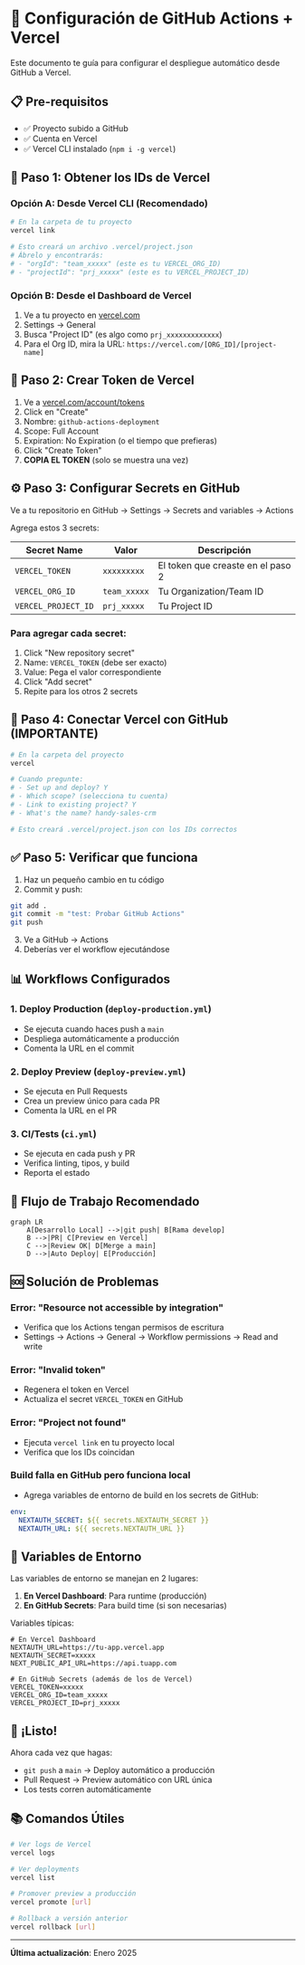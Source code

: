 # 🚀 Configuración de GitHub Actions + Vercel

Este documento te guía para configurar el despliegue automático desde GitHub a Vercel.

## 📋 Pre-requisitos

- ✅ Proyecto subido a GitHub
- ✅ Cuenta en Vercel
- ✅ Vercel CLI instalado (`npm i -g vercel`)

## 🔑 Paso 1: Obtener los IDs de Vercel

### Opción A: Desde Vercel CLI (Recomendado)

```bash
# En la carpeta de tu proyecto
vercel link

# Esto creará un archivo .vercel/project.json
# Ábrelo y encontrarás:
# - "orgId": "team_xxxxx" (este es tu VERCEL_ORG_ID)
# - "projectId": "prj_xxxxx" (este es tu VERCEL_PROJECT_ID)
```

### Opción B: Desde el Dashboard de Vercel

1. Ve a tu proyecto en [vercel.com](https://vercel.com)
2. Settings → General
3. Busca "Project ID" (es algo como `prj_xxxxxxxxxxxxx`)
4. Para el Org ID, mira la URL: `https://vercel.com/[ORG_ID]/[project-name]`

## 🔐 Paso 2: Crear Token de Vercel

1. Ve a [vercel.com/account/tokens](https://vercel.com/account/tokens)
2. Click en "Create"
3. Nombre: `github-actions-deployment`
4. Scope: Full Account
5. Expiration: No Expiration (o el tiempo que prefieras)
6. Click "Create Token"
7. **COPIA EL TOKEN** (solo se muestra una vez)

## ⚙️ Paso 3: Configurar Secrets en GitHub

Ve a tu repositorio en GitHub → Settings → Secrets and variables → Actions

Agrega estos 3 secrets:

| Secret Name | Valor | Descripción |
|------------|-------|-------------|
| `VERCEL_TOKEN` | `xxxxxxxxx` | El token que creaste en el paso 2 |
| `VERCEL_ORG_ID` | `team_xxxxx` | Tu Organization/Team ID |
| `VERCEL_PROJECT_ID` | `prj_xxxxx` | Tu Project ID |

### Para agregar cada secret:

1. Click "New repository secret"
2. Name: `VERCEL_TOKEN` (debe ser exacto)
3. Value: Pega el valor correspondiente
4. Click "Add secret"
5. Repite para los otros 2 secrets

## 🔄 Paso 4: Conectar Vercel con GitHub (IMPORTANTE)

```bash
# En la carpeta del proyecto
vercel

# Cuando pregunte:
# - Set up and deploy? Y
# - Which scope? (selecciona tu cuenta)
# - Link to existing project? Y
# - What's the name? handy-sales-crm

# Esto creará .vercel/project.json con los IDs correctos
```

## ✅ Paso 5: Verificar que funciona

1. Haz un pequeño cambio en tu código
2. Commit y push:
```bash
git add .
git commit -m "test: Probar GitHub Actions"
git push
```
3. Ve a GitHub → Actions
4. Deberías ver el workflow ejecutándose

## 📊 Workflows Configurados

### 1. **Deploy Production** (`deploy-production.yml`)
- Se ejecuta cuando haces push a `main`
- Despliega automáticamente a producción
- Comenta la URL en el commit

### 2. **Deploy Preview** (`deploy-preview.yml`)
- Se ejecuta en Pull Requests
- Crea un preview único para cada PR
- Comenta la URL en el PR

### 3. **CI/Tests** (`ci.yml`)
- Se ejecuta en cada push y PR
- Verifica linting, tipos, y build
- Reporta el estado

## 🎯 Flujo de Trabajo Recomendado

```mermaid
graph LR
    A[Desarrollo Local] -->|git push| B[Rama develop]
    B -->|PR| C[Preview en Vercel]
    C -->|Review OK| D[Merge a main]
    D -->|Auto Deploy| E[Producción]
```

## 🆘 Solución de Problemas

### Error: "Resource not accessible by integration"
- Verifica que los Actions tengan permisos de escritura
- Settings → Actions → General → Workflow permissions → Read and write

### Error: "Invalid token"
- Regenera el token en Vercel
- Actualiza el secret `VERCEL_TOKEN` en GitHub

### Error: "Project not found"
- Ejecuta `vercel link` en tu proyecto local
- Verifica que los IDs coincidan

### Build falla en GitHub pero funciona local
- Agrega variables de entorno de build en los secrets de GitHub:
```yaml
env:
  NEXTAUTH_SECRET: ${{ secrets.NEXTAUTH_SECRET }}
  NEXTAUTH_URL: ${{ secrets.NEXTAUTH_URL }}
```

## 📝 Variables de Entorno

Las variables de entorno se manejan en 2 lugares:

1. **En Vercel Dashboard**: Para runtime (producción)
2. **En GitHub Secrets**: Para build time (si son necesarias)

Variables típicas:
```env
# En Vercel Dashboard
NEXTAUTH_URL=https://tu-app.vercel.app
NEXTAUTH_SECRET=xxxxx
NEXT_PUBLIC_API_URL=https://api.tuapp.com

# En GitHub Secrets (además de los de Vercel)
VERCEL_TOKEN=xxxxx
VERCEL_ORG_ID=team_xxxxx
VERCEL_PROJECT_ID=prj_xxxxx
```

## 🎉 ¡Listo!

Ahora cada vez que hagas:
- `git push` a `main` → Deploy automático a producción
- Pull Request → Preview automático con URL única
- Los tests corren automáticamente

## 📚 Comandos Útiles

```bash
# Ver logs de Vercel
vercel logs

# Ver deployments
vercel list

# Promover preview a producción
vercel promote [url]

# Rollback a versión anterior
vercel rollback [url]
```

---

**Última actualización**: Enero 2025
